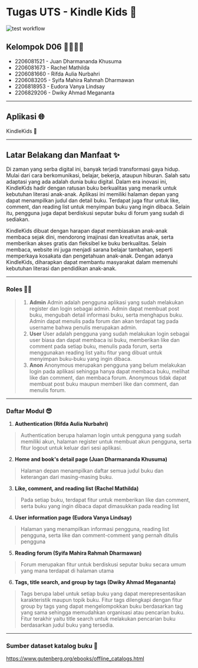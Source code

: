 # Tugas UTS - Kindle Kids 📝
![test workflow](https://github.com/D06-PBP-2023-2024/tugas-uts/actions/workflows/django.yml/badge.svg)
## Kelompok D06 👨‍👨‍👧‍👧
- 2206081521 - Juan Dharmananda Khusuma
- 2206081673 - Rachel Mathilda
- 2206081660 - Rifda Aulia Nurbahri
- 2206083205 - Syifa Mahira Rahmah Dharmawan
- 2206818953 - Eudora Vanya Lindsay
- 2206829206 - Dwiky Ahmad Megananta

---

## Aplikasi 🌐
KindleKids 📖

---
## Latar Belakang dan Manfaat ✨

Di zaman yang serba digital ini, banyak terjadi transformasi gaya hidup. Mulai dari cara berkomunikasi, belajar, bekerja, ataupun hiburan. Salah satu adaptasi yang ada adalah dunia buku digital. Dalam era inovasi ini, KindleKids hadir dengan ratusan buku berkualitas yang menarik untuk kebutuhan literasi anak-anak. Aplikasi ini memiliki halaman depan yang dapat menampilkan judul dan detail buku. Terdapat juga fitur untuk like, comment, dan reading list untuk menyimpan buku yang ingin dibaca. Selain itu, pengguna juga dapat berdiskusi seputar buku di forum yang sudah di sediakan. 

KindleKids dibuat dengan harapan dapat membiasakan anak-anak membaca sejak dini, mendorong imajinasi dan kreativitas anak, serta memberikan akses gratis dan fleksibel ke buku berkualitas. Selain membaca, website ini juga menjadi sarana belajar tambahan, seperti memperkaya kosakata dan pengetahuan anak-anak. Dengan adanya KindleKids, diharapkan dapat membantu masyarakat dalam memenuhi kebutuhan literasi dan pendidikan anak-anak.

---

### Roles 👷‍♂️
> 1. **Admin**
> Admin adalah pengguna aplikasi yang sudah melakukan register dan login sebagai admin. Admin dapat membuat post buku, mengubah detail informasi buku, serta menghapus buku. Admin dapat menulis pada forum dan akan terdapat tag pada username bahwa penulis merupakan admin.
> 2. **User**
> User adalah pengguna yang sudah melakukan login sebagai user biasa dan dapat membaca isi buku, memberikan like dan comment pada setiap buku, menulis pada forum, serta menggunakan reading list yaitu fitur yang dibuat untuk menyimpan buku-buku yang ingin dibaca.
> 3. **Anon**
> Anonymous merupakan pengguna yang belum melakukan login pada aplikasi sehingga hanya dapat membaca buku, melihat like dan comment, dan membaca forum. Anonymous tidak dapat membuat post buku maupun memberi like dan comment, dan menulis forum.

---

### Daftar Modul 😎
1. **Authentication (Rifda Aulia Nurbahri)**
> Authentication berupa halaman login untuk pengguna yang sudah memiliki akun, halaman register untuk membuat akun pengguna, serta fitur logout untuk keluar dari sesi aplikasi.
2. **Home and book's detail page (Juan Dharmananda Khusuma)**
> Halaman depan menampilkan daftar semua judul buku dan keterangan dari masing-masing buku.
3. **Like, comment, and reading list (Rachel Mathilda)**
> Pada setiap buku, terdapat fitur untuk memberikan like dan comment, serta buku yang ingin dibaca dapat dimasukkan pada reading list
4. **User information page (Eudora Vanya Lindsay)**
> Halaman yang menampilkan informasi pengguna, reading list pengguna, serta like dan comment-comment yang pernah ditulis pengguna
5. **Reading forum (Syifa Mahira Rahmah Dharmawan)**
> Forum merupakan fitur untuk berdiskusi seputar buku secara umum yang mana terdapat di halaman utama
6. **Tags, title search, and group by tags (Dwiky Ahmad Megananta)**
> Tags berupa label untuk setiap buku yang dapat merepresentasikan karakteristik maupun topik buku. Fitur tags dilengkapi dengan fitur group by tags yang dapat mengelompokkan buku berdasarkan tag yang sama sehingga memudahkan organisasi atau pencarian buku. Fitur terakhir yaitu title search untuk melakukan pencarian buku berdasarkan judul buku yang tersedia.

---

### Sumber dataset katalog buku 📄
 https://www.gutenberg.org/ebooks/offline_catalogs.html